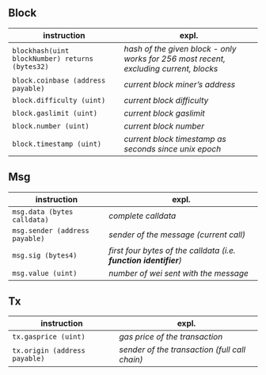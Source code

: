## Block
instruction|expl.
--|---
```blockhash(uint blockNumber) returns (bytes32)```| *hash of the given block - only works for 256 most recent, excluding current, blocks*
```block.coinbase (address payable)```| *current block miner’s address*
```block.difficulty (uint)```| *current block difficulty*
```block.gaslimit (uint)```| *current block gaslimit*
```block.number (uint)```| *current block number*
```block.timestamp (uint)```| *current block timestamp as seconds since unix epoch*
## Msg
instruction|expl.
--|---
```msg.data (bytes calldata)```| *complete calldata*
```msg.sender (address payable)```| *sender of the message (current call)*
```msg.sig (bytes4)```| *first four bytes of the calldata (i.e. **function identifier**)*
```msg.value (uint)```| *number of wei sent with the message*
## Tx
instruction|expl.
--|---
```tx.gasprice (uint)```| *gas price of the transaction*
```tx.origin (address payable)```| *sender of the transaction (full call chain)*